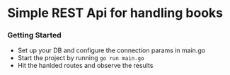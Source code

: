 # Simple REST Api for handling books
### Getting Started
* Set up your DB and configure the connection params in main.go
* Start the project by running `go run main.go`
* Hit the hanlded routes and observe the results
